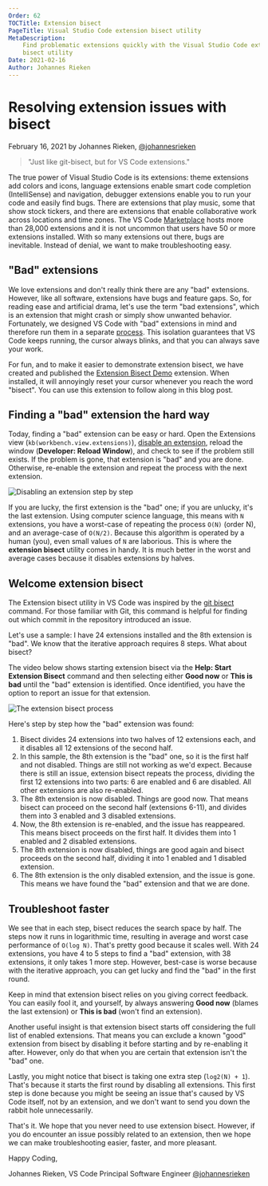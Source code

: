 ```yaml
---
Order: 62
TOCTitle: Extension bisect
PageTitle: Visual Studio Code extension bisect utility
MetaDescription:
    Find problematic extensions quickly with the Visual Studio Code extension
    bisect utility
Date: 2021-02-16
Author: Johannes Rieken
---
```


# Resolving extension issues with bisect

February 16, 2021 by Johannes Rieken,
[@johannesrieken](https://twitter.com/johannesrieken)

> "Just like git-bisect, but for VS Code extensions."

The true power of Visual Studio Code is its extensions: theme extensions add
colors and icons, language extensions enable smart code completion
(IntelliSense) and navigation, debugger extensions enable you to run your code
and easily find bugs. There are extensions that play music, some that show stock
tickers, and there are extensions that enable collaborative work across
locations and time zones. The VS Code
[Marketplace](https://marketplace.visualstudio.com/vscode) hosts more than
28,000 extensions and it is not uncommon that users have 50 or more extensions
installed. With so many extensions out there, bugs are inevitable. Instead of
denial, we want to make troubleshooting easy.

## "Bad" extensions

We love extensions and don't really think there are any "bad" extensions.
However, like all software, extensions have bugs and feature gaps. So, for
reading ease and artificial drama, let's use the term "bad extensions", which is
an extension that might crash or simply show unwanted behavior. Fortunately, we
designed VS Code with "bad" extensions in mind and therefore run them in a
separate
[process](https://code.visualstudio.com/api/advanced-topics/extension-host).
This isolation guarantees that VS Code keeps running, the cursor always blinks,
and that you can always save your work.

For fun, and to make it easier to demonstrate extension bisect, we have created
and published the
[Extension Bisect Demo](https://marketplace.visualstudio.com/items?itemName=jrieken.bisectdemo)
extension. When installed, it will annoyingly reset your cursor whenever you
reach the word "bisect". You can use this extension to follow along in this blog
post.

## Finding a "bad" extension the hard way

Today, finding a "bad" extension can be easy or hard. Open the Extensions view
(`kb(workbench.view.extensions)`),
[disable an extension](/docs/editor/extension-marketplace.md#disable-an-extension),
reload the window (**Developer: Reload Window**), and check to see if the
problem still exists. If the problem is gone, that extension is "bad" and you
are done. Otherwise, re-enable the extension and repeat the process with the
next extension.

![Disabling an extension step by step](./disable_manually.png)

If you are lucky, the first extension is the "bad" one; if you are unlucky, it's
the last extension. Using computer science language, this means with `N`
extensions, you have a worst-case of repeating the process `O(N)` (order N), and
an average-case of `O(N/2)`. Because this algorithm is operated by a human
(you), even small values of `N` are laborious. This is where the **extension
bisect** utility comes in handy. It is much better in the worst and average
cases because it disables extensions by halves.

## Welcome extension bisect

The Extension bisect utility in VS Code was inspired by the
[git bisect](https://git-scm.com/docs/git-bisect) command. For those familiar
with Git, this command is helpful for finding out which commit in the repository
introduced an issue.

Let's use a sample: I have 24 extensions installed and the 8th extension is
"bad". We know that the iterative approach requires 8 steps. What about bisect?

The video below shows starting extension bisect via the **Help: Start Extension
Bisect** command and then selecting either **Good now** or **This is bad** until
the "bad" extension is identified. Once identified, you have the option to
report an issue for that extension.

![The extension bisect process](bisect.gif)

Here's step by step how the "bad" extension was found:

1. Bisect divides 24 extensions into two halves of 12 extensions each, and it
   disables all 12 extensions of the second half.
2. In this sample, the 8th extension is the "bad" one, so it is the first half
   and not disabled. Things are still not working as we'd expect. Because there
   is still an issue, extension bisect repeats the process, dividing the first
   12 extensions into two parts: 6 are enabled and 6 are disabled. All other
   extensions are also re-enabled.
3. The 8th extension is now disabled. Things are good now. That means bisect can
   proceed on the second half (extensions 6-11), and divides them into 3 enabled
   and 3 disabled extensions.
4. Now, the 8th extension is re-enabled, and the issue has reappeared. This
   means bisect proceeds on the first half. It divides them into 1 enabled and 2
   disabled extensions.
5. The 8th extension is now disabled, things are good again and bisect proceeds
   on the second half, dividing it into 1 enabled and 1 disabled extension.
6. The 8th extension is the only disabled extension, and the issue is gone. This
   means we have found the "bad" extension and that we are done.

## Troubleshoot faster

We see that in each step, bisect reduces the search space by half. The steps now
it runs in logarithmic time, resulting in average and worst case performance of
`O(log N)`. That's pretty good because it scales well. With 24 extensions, you
have 4 to 5 steps to find a "bad" extension, with 38 extensions, it only takes 1
more step. However, best-case is worse because with the iterative approach, you
can get lucky and find the "bad" in the first round.

Keep in mind that extension bisect relies on you giving correct feedback. You
can easily fool it, and yourself, by always answering **Good now** (blames the
last extension) or **This is bad** (won't find an extension).

Another useful insight is that extension bisect starts off considering the full
list of enabled extensions. That means you can exclude a known "good" extension
from bisect by disabling it before starting and by re-enabling it after.
However, only do that when you are certain that extension isn't the "bad" one.

Lastly, you might notice that bisect is taking one extra step (`log2(N) + 1`).
That's because it starts the first round by disabling all extensions. This first
step is done because you might be seeing an issue that's caused by VS Code
itself, not by an extension, and we don't want to send you down the rabbit hole
unnecessarily.

That's it. We hope that you never need to use extension bisect. However, if you
do encounter an issue possibly related to an extension, then we hope we can make
troubleshooting easier, faster, and more pleasant.

Happy Coding,

Johannes Rieken, VS Code Principal Software Engineer
[@johannesrieken](https://twitter.com/johannesrieken)
